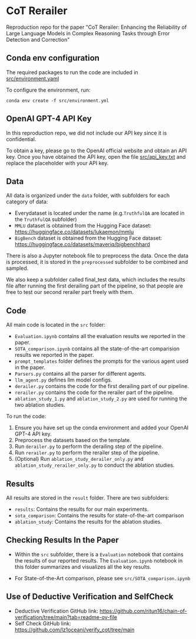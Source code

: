# CoT Rerailer
Reproduction repo for the paper "CoT Rerailer: Enhancing the Reliability of Large Language Models in Complex Reasoning Tasks through Error Detection and Correction"

## Conda env configuration
The required packages to run the code are included in [src/environment.yaml](src/environment.yaml)

To configure the environment, run:

`conda env create -f src/environment.yml`

## OpenAI GPT-4 API Key
In this reproduction repo, we did not include our API key since it is confidential.

To obtain a key, please go to the OpenAI official website and obtain an API key. Once you have obtained the API key, open the file [src/api_key.txt](src/api_key.txt) and replace the placeholder with your API key.

## Data
All data is organized under the `data` folder, with subfolders for each category of data:
- Everydataset is located under the name (e.g.`TruthfulQA` are located in the `TruthfulQA` subfolder)
- `MMLU` dataset is obtained from the Hugging Face dataset: https://huggingface.co/datasets/lukaemon/mmlu
- `BigBench` dataset is obtained from the Hugging Face dataset: https://huggingface.co/datasets/maveriq/bigbenchhard

There is also a Jupyter notebook file to preprocess the data. Once the data is processed, it is stored in the `preprocessed` subfolder to be combined and sampled.

We also keep a subfolder called final_test data, which includes the results file after running the first derailing part of the pipeline, so that people are free to test our second rerailer part freely with them.

## Code
All main code is located in the `src` folder:
- `Evaluation.ipynb` contains all the evaluation results we reported in the paper.
- `SOTA_comparison.ipynb` contains all the state-of-the-art comparision results we reported in the paper.
- `prompt_templates` folder defines the prompts for the various agent used in the paper.
- `Parsers.py` contains all the parser for different agents.
- `llm_agent.py` defines llm model configs.
- `derailer.py` contains the code for the first derailing part of our pipeline.
- `rerailer.py` contains the code for the rerailer part of the pipeline.
- `ablation_study_1.py` and `ablation_study_2.py` are used for running the two ablation studies.

To run the code:
1. Ensure you have set up the conda environment and added your OpenAI GPT-4 API key.
2. Preprocess the datasets based on the template.
3. Run `derailer.py` to perform the derailing step of the pipeline.
4. Run `rerailer.py` to perform the rerailer step of the pipeline.
5. (Optional) Run `ablation_study_derailer_only.py` and `ablation_study_rerailer_only.py` to conduct the ablation studies.

## Results
All results are stored in the `result` folder. There are two subfolders:
- `results`: Contains the results for our main experiments.
- `sota_comparison`: Contains the results for state-of-the-art comparison
- `ablation_study`: Contains the results for the ablation studies.

## Checking Results In the Paper
- Within the `src` subfolder, there is a `Evaluation` notebook that contains the results of our reported results. The `Evaluation.ipynb` notebook in this folder summarizes and visualizes all the key results. 

- For State-of-the-Art comparison, please see `src/SOTA_comparison.ipynb`

## Use of Deductive Verification and SelfCheck
- Deductive Verification GitHub link: https://github.com/ritun16/chain-of-verification/tree/main?tab=readme-ov-file
- Self Check GitHub link: https://github.com/lz1oceani/verify_cot/tree/main

